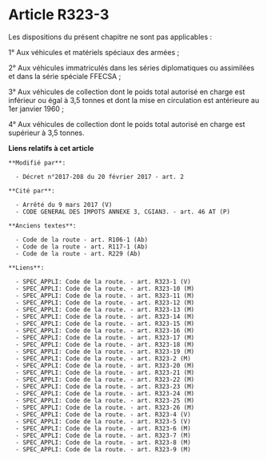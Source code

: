 # Article R323-3

Les dispositions du présent chapitre ne sont pas applicables :

1° Aux véhicules et matériels spéciaux des armées ;

2° Aux véhicules immatriculés dans les séries diplomatiques ou assimilées et dans la série spéciale FFECSA ;

3° Aux véhicules de collection dont le poids total autorisé en charge est inférieur ou égal à 3,5 tonnes et dont la mise en
circulation est antérieure au 1er janvier 1960 ; 

4° Aux véhicules de collection dont le poids total autorisé en charge est supérieur à 3,5 tonnes.

**Liens relatifs à cet article**

	**Modifié par**:

	  - Décret n°2017-208 du 20 février 2017 - art. 2

	**Cité par**:

	  - Arrêté du 9 mars 2017 (V)
	  - CODE GENERAL DES IMPOTS ANNEXE 3, CGIAN3. - art. 46 AT (P)

	**Anciens textes**:

	  - Code de la route - art. R106-1 (Ab)
	  - Code de la route - art. R117-1 (Ab)
	  - Code de la route - art. R229 (Ab)

	**Liens**:

	  - SPEC_APPLI: Code de la route. - art. R323-1 (V)
	  - SPEC_APPLI: Code de la route. - art. R323-10 (M)
	  - SPEC_APPLI: Code de la route. - art. R323-11 (M)
	  - SPEC_APPLI: Code de la route. - art. R323-12 (M)
	  - SPEC_APPLI: Code de la route. - art. R323-13 (M)
	  - SPEC_APPLI: Code de la route. - art. R323-14 (M)
	  - SPEC_APPLI: Code de la route. - art. R323-15 (M)
	  - SPEC_APPLI: Code de la route. - art. R323-16 (M)
	  - SPEC_APPLI: Code de la route. - art. R323-17 (M)
	  - SPEC_APPLI: Code de la route. - art. R323-18 (M)
	  - SPEC_APPLI: Code de la route. - art. R323-19 (M)
	  - SPEC_APPLI: Code de la route. - art. R323-2 (M)
	  - SPEC_APPLI: Code de la route. - art. R323-20 (M)
	  - SPEC_APPLI: Code de la route. - art. R323-21 (M)
	  - SPEC_APPLI: Code de la route. - art. R323-22 (M)
	  - SPEC_APPLI: Code de la route. - art. R323-23 (M)
	  - SPEC_APPLI: Code de la route. - art. R323-24 (M)
	  - SPEC_APPLI: Code de la route. - art. R323-25 (M)
	  - SPEC_APPLI: Code de la route. - art. R323-26 (M)
	  - SPEC_APPLI: Code de la route. - art. R323-4 (V)
	  - SPEC_APPLI: Code de la route. - art. R323-5 (V)
	  - SPEC_APPLI: Code de la route. - art. R323-6 (M)
	  - SPEC_APPLI: Code de la route. - art. R323-7 (M)
	  - SPEC_APPLI: Code de la route. - art. R323-8 (M)
	  - SPEC_APPLI: Code de la route. - art. R323-9 (M)
